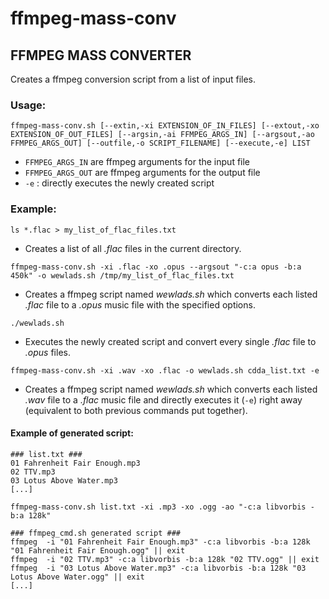 # ffmpeg-mass-conv
## FFMPEG MASS CONVERTER

Creates a ffmpeg conversion script from a list of input files.

### Usage:

`ffmpeg-mass-conv.sh [--extin,-xi EXTENSION_OF_IN_FILES] [--extout,-xo EXTENSION_OF_OUT_FILES] [--argsin,-ai FFMPEG_ARGS_IN] [--argsout,-ao FFMPEG_ARGS_OUT] [--outfile,-o SCRIPT_FILENAME] [--execute,-e] LIST`
* `FFMPEG_ARGS_IN` are ffmpeg arguments for the input file
* `FFMPEG_ARGS_OUT` are ffmpeg arguments for the output file
* `-e` : directly executes the newly created script

### Example:

`ls *.flac > my_list_of_flac_files.txt`  
* Creates a list of all *.flac* files in the current directory.

`ffmpeg-mass-conv.sh -xi .flac -xo .opus --argsout "-c:a opus -b:a 450k" -o wewlads.sh /tmp/my_list_of_flac_files.txt`  
* Creates a ffmpeg script named *wewlads.sh* which converts each listed *.flac* file to a *.opus* music file with the specified options.

`./wewlads.sh`  
* Executes the newly created script and convert every single *.flac* file to *.opus* files.

`ffmpeg-mass-conv.sh -xi .wav -xo .flac -o wewlads.sh cdda_list.txt -e`  
* Creates a ffmpeg script named *wewlads.sh* which converts each listed *.wav* file to a *.flac* music file and directly executes it (`-e`) right away (equivalent to both previous commands put together).

#### Example of generated script:

    ### list.txt ###
    01 Fahrenheit Fair Enough.mp3
    02 TTV.mp3
    03 Lotus Above Water.mp3
    [...]

`ffmpeg-mass-conv.sh list.txt -xi .mp3 -xo .ogg -ao "-c:a libvorbis -b:a 128k"`

    ### ffmpeg_cmd.sh generated script ###
    ffmpeg  -i "01 Fahrenheit Fair Enough.mp3" -c:a libvorbis -b:a 128k "01 Fahrenheit Fair Enough.ogg" || exit  
    ffmpeg  -i "02 TTV.mp3" -c:a libvorbis -b:a 128k "02 TTV.ogg" || exit  
    ffmpeg  -i "03 Lotus Above Water.mp3" -c:a libvorbis -b:a 128k "03 Lotus Above Water.ogg" || exit  
    [...]
